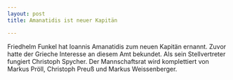 ```yaml
---
layout: post
title: Amanatidis ist neuer Kapitän

---
```


Friedhelm Funkel hat Ioannis Amanatidis zum neuen Kapitän ernannt. Zuvor hatte der Grieche Interesse an diesem Amt bekundet. Als sein Stellvertreter fungiert Christoph Spycher. Der Mannschaftsrat wird komplettiert von Markus Pröll, Christoph Preuß und Markus Weissenberger. 


